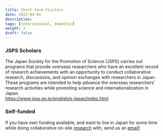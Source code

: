 ```yaml
---
title: Short-term Visitors
date: 2022-04-01
description:
tags: [international, domestic]
weight: 3
draft: false
---
```



### JSPS Scholars
The Japan Society for the Promotion of Science (JSPS) carries out programs that provide overseas researchers who have an excellent record of research achievements with an opportunity to conduct collaborative research, discussions, and opinion exchanges with researchers in Japan. These programs are intended to help advance the overseas researchers' research activities while promoting science and internationalization in Japan.
\
https://www.jsps.go.jp/english/e-ippan/index.html

### Self-funded
If you have own funding available, and want to live in Japan for some time while doing collaborative on-site [research](../../research/intro) with, send us an
[email!](mailto:jordanr@yokohama-cu.ac.jp)
